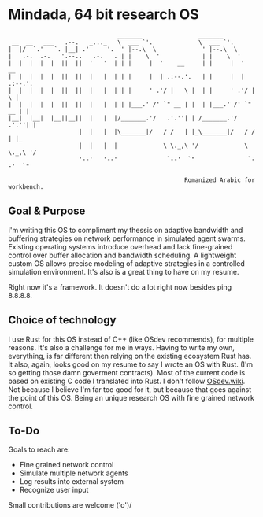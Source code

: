 
# Mindada, 64 bit research OS

```
                               _______                _______                 
 __  __   ___   .--.   _..._   \  ___ `'.             \  ___ `'.              
|  |/  `.'   `. |__| .'     '.  ' |--.\  \             ' |--.\  \             
|   .-.  .-.   '.--..   .-.   . | |    \  '            | |    \  '            
|  |  |  |  |  ||  ||  '   '  | | |     |  '    __     | |     |  '    __     
|  |  |  |  |  ||  ||  |   |  | | |     |  | .:--.'.   | |     |  | .:--.'.   
|  |  |  |  |  ||  ||  |   |  | | |     ' .'/ |   \ |  | |     ' .'/ |   \ |  
|  |  |  |  |  ||  ||  |   |  | | |___.' /' `" __ | |  | |___.' /' `" __ | |  
|__|  |__|  |__||__||  |   |  |/_______.'/   .'.''| | /_______.'/   .'.''| |  
                    |  |   |  |\_______|/   / /   | |_\_______|/   / /   | |_ 
                    |  |   |  |             \ \._,\ '/             \ \._,\ '/ 
                    '--'   '--'              `--'  `"               `--'  `"

                                                  Romanized Arabic for workbench.
```

## Goal & Purpose
I'm writing this OS to compliment my thessis on adaptive bandwidth and buffering strategies on network performance in simulated agent swarms. Existing operating systems introduce overhead and lack fine-grained control over buffer allocation and bandwidth scheduling. A lightweight custom OS allows precise modeling of adaptive strategies in a controlled simulation environment. It's also is a great thing to have on my resume. 

Right now it's a framework. It doesn't do a lot right now besides ping 8.8.8.8.

## Choice of technology
I use Rust for this OS instead of C++ (like OSdev recommends), for multiple reasons. It's also a challenge for me in ways. Having to write my own, everything, is far different then relying on the existing ecosystem Rust has. It also, again, looks good on my resume to say I wrote an OS with Rust. (I'm so getting those damn goverment contracts). Most of the current code is based on existing C code I translated into Rust. I don't follow [OSdev.wiki](https://osdev.wiki). Not because I believe I'm far too good for it, but because that goes against the point of this OS. Being an unique research OS with fine grained network control. 

## To-Do
Goals to reach are:
- Fine grained network control
- Simulate multiple network agents
- Log results into external system
- Recognize user input

Small contributions are welcome \('o')/